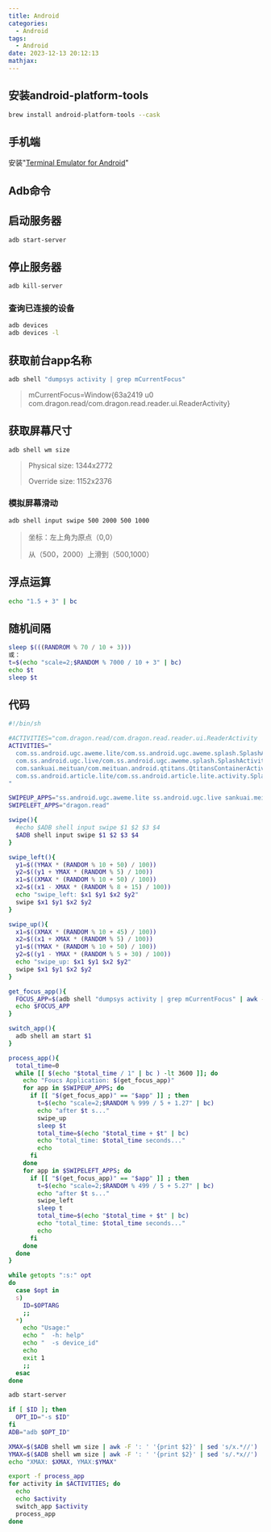 ```yaml
---
title: Android
categories:
  - Android
tags:
  - Android
date: 2023-12-13 20:12:13
mathjax:
---
```


## 安装android-platform-tools

```bash
brew install android-platform-tools --cask
```

## 手机端

安装"[Terminal Emulator for Android](https://jackpal.github.io/Android-Terminal-Emulator/)"

## Adb命令

## 启动服务器

```bash
adb start-server
```

## 停止服务器

```bash
adb kill-server
```

### 查询已连接的设备

```bash
adb devices
adb devices -l
```

## 获取前台app名称

```bash
adb shell "dumpsys activity | grep mCurrentFocus"
```

> mCurrentFocus=Window{63a2419 u0 com.dragon.read/com.dragon.read.reader.ui.ReaderActivity}

## 获取屏幕尺寸

```bash
adb shell wm size
```

> Physical size: 1344x2772
>
> Override size: 1152x2376

### 模拟屏幕滑动

```bash
adb shell input swipe 500 2000 500 1000
```

> 坐标：左上角为原点（0,0）
>
> 从（500，2000）上滑到（500,1000）

## 浮点运算

```bash
echo "1.5 + 3" | bc
```



## 随机间隔

```bash
sleep $(((RANDROM % 70 / 10 + 3)))
或：
t=$(echo "scale=2;$RANDOM % 7000 / 10 + 3" | bc)
echo $t
sleep $t
```

## 代码

```bash
#!/bin/sh

#ACTIVITIES="com.dragon.read/com.dragon.read.reader.ui.ReaderActivity
ACTIVITIES="
  com.ss.android.ugc.aweme.lite/com.ss.android.ugc.aweme.splash.SplashActivity
  com.ss.android.ugc.live/com.ss.android.ugc.aweme.splash.SplashActivity
  com.sankuai.meituan/com.meituan.android.qtitans.QtitansContainerActivity
  com.ss.android.article.lite/com.ss.android.article.lite.activity.SplashActivity
"

SWIPEUP_APPS="ss.android.ugc.aweme.lite ss.android.ugc.live sankuai.meituan ss.android.article.lite cat.readall"
SWIPELEFT_APPS="dragon.read" 

swipe(){
  #echo $ADB shell input swipe $1 $2 $3 $4
  $ADB shell input swipe $1 $2 $3 $4
}

swipe_left(){
  y1=$((YMAX * (RANDOM % 10 + 50) / 100))
  y2=$((y1 + YMAX * (RANDOM % 5) / 100))
  x1=$((XMAX * (RANDOM % 10 + 50) / 100))
  x2=$((x1 - XMAX * (RANDOM % 8 + 15) / 100))
  echo "swipe_left: $x1 $y1 $x2 $y2"
  swipe $x1 $y1 $x2 $y2
}

swipe_up(){
  x1=$((XMAX * (RANDOM % 10 + 45) / 100))
  x2=$((x1 + XMAX * (RANDOM % 5) / 100))
  y1=$((YMAX * (RANDOM % 10 + 50) / 100))
  y2=$((y1 - YMAX * (RANDOM % 5 + 30) / 100))
  echo "swipe_up: $x1 $y1 $x2 $y2"
  swipe $x1 $y1 $x2 $y2
}

get_focus_app(){
  FOCUS_APP=$(adb shell "dumpsys activity | grep mCurrentFocus" | awk -F 'com\.|/' '{print $2}')
  echo $FOCUS_APP
}

switch_app(){
  adb shell am start $1
}

process_app(){
  total_time=0
  while [[ $(echo "$total_time / 1" | bc ) -lt 3600 ]]; do
    echo "Foucs Application: $(get_focus_app)"
    for app in $SWIPEUP_APPS; do
      if [[ "$(get_focus_app)" == "$app" ]] ; then 
        t=$(echo "scale=2;$RANDOM % 999 / 5 + 1.27" | bc)
        echo "after $t s..."
        swipe_up 
        sleep $t
        total_time=$(echo "$total_time + $t" | bc)
        echo "total_time: $total_time seconds..."
        echo
      fi
    done
    for app in $SWIPELEFT_APPS; do
      if [[ "$(get_focus_app)" == "$app" ]] ; then 
        t=$(echo "scale=2;$RANDOM % 499 / 5 + 5.27" | bc)
        echo "after $t s..."
        swipe_left
        sleep t
        total_time=$(echo "$total_time + $t" | bc)
        echo "total_time: $total_time seconds..."
        echo
      fi
    done
  done
}

while getopts ":s:" opt
do
  case $opt in
  s)
    ID=$OPTARG
    ;;
  *)
    echo "Usage:"
    echo "  -h: help"
    echo "  -s device_id" 
    echo
    exit 1
    ;;
  esac
done

adb start-server

if [ $ID ]; then
  OPT_ID="-s $ID"
fi
ADB="adb $OPT_ID"

XMAX=$($ADB shell wm size | awk -F ': ' '{print $2}' | sed 's/x.*//')
YMAX=$($ADB shell wm size | awk -F ': ' '{print $2}' | sed 's/.*x//')
echo "XMAX: $XMAX, YMAX:$YMAX"

export -f process_app
for activity in $ACTIVITIES; do
  echo
  echo $activity
  switch_app $activity
  process_app
done
```


